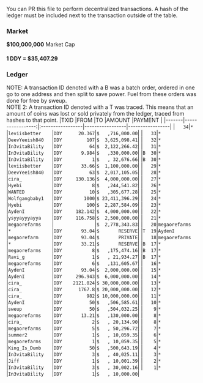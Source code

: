 You can PR this file to perform decentralized transactions. A hash of the ledger must be included next to the transaction outside of the table.
### Market
**$100,000,000** Market Cap

#### **1 DDY = $35,407.29**

### Ledger
NOTE: A transaction ID denoted with a B was a batch order, ordered in one go to one address and then split to save power. Fuel from these orders was done for free by sweup.\
NOTE 2: A transaction ID denoted with a T was traced. This means that an amount of coins was lost or sold privately from the ledger, traced from hashes to that point.
|TXID   |FROM              |TO                |AMOUNT           |PAYMENT          |
|-------|-----------------:|:-----------------|-----------------|-----------------|
|`   34`|`*               `|`leviisbetter    `|`DDY      20.367`|`$   ,716,000.00`|
|`   33`|`*               `|`DeevYeeish840   `|`DDY         107`|`$  3,625,098.41`|
|`   32`|`*               `|`In3vitaBility   `|`DDY          64`|`$  2,122,266.42`|
|`   31`|`*               `|`In3vitaBility   `|`DDY       9.984`|`$   ,330,000.00`|
|`B  30`|`*               `|`In3vitaBility   `|`DDY           1`|`$   , 32,676.66`|
|`B  30`|`*               `|`leviisbetter    `|`DDY       33.66`|`$  1,100,000.00`|
|`   29`|`*               `|`DeevYeeish840   `|`DDY          63`|`$  2,017,105.05`|
|`   28`|`*               `|`cira_           `|`DDY     130.136`|`$  4,000,000.00`|
|`   27`|`*               `|`Hyebi           `|`DDY           8`|`$   ,244,541.82`|
|`   26`|`*               `|`WANTED          `|`DDY          10`|`$   ,305,677.28`|
|`   25`|`*               `|`Wolfgangbaby1   `|`DDY        1000`|`$ 23,411,396.29`|
|`   24`|`*               `|`Hyebi           `|`DDY         100`|`$  2,287,584.09`|
|`   23`|`*               `|`AydenI          `|`DDY     182.142`|`$  4,000,000.00`|
|`   22`|`*               `|`ysyyayyyayya    `|`DDY     116.758`|`$  2,500,000.00`|
|`   21`|`*               `|`megaorefarms    `|`               `|`$  2,778,343.83`|
|`   20`|`megaorefarms    `|`*               `|`DDY       93.04`|`$       RESERVE`|
|`T  19`|`AydenI          `|`megaorefarm     `|`DDY       93.04`|`$       PRIVATE`|
|`   18`|`megaorefarms    `|`*               `|`DDY       33.21`|`$       RESERVE`|
|`B  17`|`*               `|`megaorefarms    `|`DDY           8`|`$   ,175,474.16`|
|`B  17`|`*               `|`Ravi_g          `|`DDY           1`|`$   , 21,934.27`|
|`B  17`|`*               `|`megaorefarms    `|`DDY           6`|`$   ,131,605.67`|
|`   16`|`*               `|`AydenI          `|`DDY       93.04`|`$  2,000,000.00`|
|`   15`|`*               `|`AydenI          `|`DDY     296.943`|`$  6,000,000.00`|
|`   14`|`*               `|`cira_           `|`DDY    2121.024`|`$ 30,000,000.00`|
|`   13`|`*               `|`cira_           `|`DDY      1767.8`|`$ 20,000,000.00`|
|`   12`|`*               `|`cira_           `|`DDY         982`|`$ 10,000,000.00`|
|`   11`|`*               `|`AydenI          `|`DDY          50`|`$   ,506,585.61`|
|`   10`|`*               `|`sweup           `|`DDY          50`|`$   ,504,032.25`|
|`    9`|`*               `|`megaorefarms    `|`DDY       13.21`|`$   ,130,000.00`|
|`    8`|`*               `|`cira_           `|`DDY           2`|`$   , 20,134.90`|
|`    8`|`*               `|`megaorefarms    `|`DDY           5`|`$   , 50,296.72`|
|`    7`|`*               `|`summer2         `|`DDY           1`|`$   , 10,059.35`|
|`    6`|`*               `|`megaorefarms    `|`DDY           1`|`$   , 10,059.35`|
|`    5`|`*               `|`King_Is_Dumb    `|`DDY          50`|`$   ,500,643.19`|
|`    4`|`*               `|`In3vitaBility   `|`DDY           3`|`$   , 40,025.11`|
|`    3`|`*               `|`Jiff            `|`DDY           1`|`$   , 10,001.39`|
|`    2`|`*               `|`In3vitaBility   `|`DDY           3`|`$   , 30,002.16`|
|`    1`|`*               `|`In3vitaBility   `|`DDY           1`|`$   , 10,000.00`|
